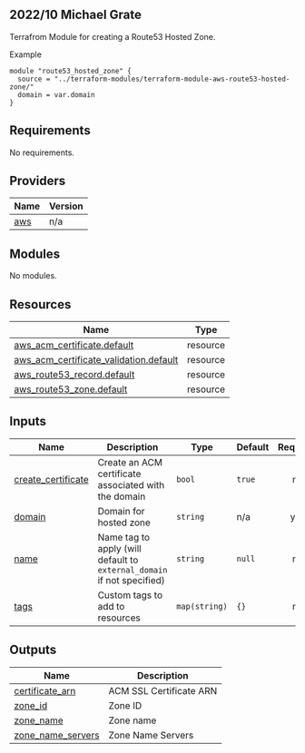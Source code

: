 ## 2022/10 Michael Grate

Terrafrom Module for creating a Route53 Hosted Zone.

Example
```
module "route53_hosted_zone" {
  source = "../terraform-modules/terraform-module-aws-route53-hosted-zone/"
  domain = var.domain
}
```

## Requirements

No requirements.

## Providers

| Name | Version |
|------|---------|
| <a name="provider_aws"></a> [aws](#provider\_aws) | n/a |

## Modules

No modules.

## Resources

| Name | Type |
|------|------|
| [aws_acm_certificate.default](https://registry.terraform.io/providers/hashicorp/aws/latest/docs/resources/acm_certificate) | resource |
| [aws_acm_certificate_validation.default](https://registry.terraform.io/providers/hashicorp/aws/latest/docs/resources/acm_certificate_validation) | resource |
| [aws_route53_record.default](https://registry.terraform.io/providers/hashicorp/aws/latest/docs/resources/route53_record) | resource |
| [aws_route53_zone.default](https://registry.terraform.io/providers/hashicorp/aws/latest/docs/resources/route53_zone) | resource |

## Inputs

| Name | Description | Type | Default | Required |
|------|-------------|------|---------|:--------:|
| <a name="input_create_certificate"></a> [create\_certificate](#input\_create\_certificate) | Create an ACM certificate associated with the domain | `bool` | `true` | no |
| <a name="input_domain"></a> [domain](#input\_domain) | Domain for hosted zone | `string` | n/a | yes |
| <a name="input_name"></a> [name](#input\_name) | Name tag to apply (will default to `external_domain` if not specified) | `string` | `null` | no |
| <a name="input_tags"></a> [tags](#input\_tags) | Custom tags to add to resources | `map(string)` | `{}` | no |

## Outputs

| Name | Description |
|------|-------------|
| <a name="output_certificate_arn"></a> [certificate\_arn](#output\_certificate\_arn) | ACM SSL Certificate ARN |
| <a name="output_zone_id"></a> [zone\_id](#output\_zone\_id) | Zone ID |
| <a name="output_zone_name"></a> [zone\_name](#output\_zone\_name) | Zone name |
| <a name="output_zone_name_servers"></a> [zone\_name\_servers](#output\_zone\_name\_servers) | Zone Name Servers |

